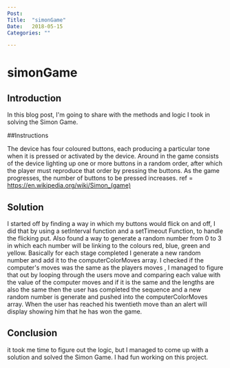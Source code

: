 ```yaml
---
Post:   
Title:  "simonGame"
Date:   2018-05-15
Categories: ""

---
```

# simonGame


## Introduction 
In this blog post, I'm going to share with the methods and logic I took in solving the Simon Game.

 ##Instructions  

The device has four coloured buttons, each producing a particular tone when it is pressed or activated by the device. Around in the game consists of the device lighting up one or more buttons in a random order, after which the player must reproduce that order by pressing the buttons. As the game progresses, the number of buttons to be pressed increases.
ref = https://en.wikipedia.org/wiki/Simon_(game)

## Solution 

I started off by finding a way in which my buttons would flick on and off, I did that by using a setInterval function and 
a setTimeout Function, to handle the flicking put. Also found a way to generate a random number from 0 to 3 in which each number will be linking to the colours red, blue, green and yellow. Basically for each stage completed I generate a new random number
and add it to the computerColorMoves array. I checked if the computer's moves was the same as the players moves , I managed to 
figure that out by looping through the users move and comparing each value with the value of the computer moves and if it is the same 
and the lengths are also the same then the user has completed the sequence and a new random number is generate and pushed into the computerColorMoves array. When the user has reached his twentieth move than an alert will display showing him that he has won the game.


## Conclusion 

it took me time to figure out the logic, but I managed to come up with a solution and solved the Simon Game. I had fun working on this 
project.
